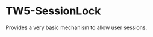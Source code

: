 TW5-SessionLock
=====================================================================

Provides a very basic mechanism to allow user sessions.
